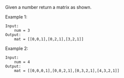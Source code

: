 Given a number return a matrix as shown.

Example 1:
```buildoutcfg
Input:
    num = 3
Output:
    mat = [[0,0,1],[0,2,1],[3,2,1]]
```

Example 2:
```buildoutcfg
Input:
    num = 4
Output:
    mat = [[0,0,0,1],[0,0,2,1],[0,3,2,1],[4,3,2,1]]
```